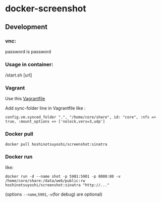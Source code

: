 docker-screenshot
=================

## Development

###

### vnc:
password is password

### Usage in container:
/start.sh [url]

### Vagrant
Use this [Vagrantfile](https://github.com/coreos/coreos-vagrant)

Add sync-folder line in Vagrantfile like :

```
config.vm.synced_folder ".", "/home/core/share", id: "core", :nfs => true, :mount_options => ['nolock,vers=3,udp']
```

### Docker pull

```
docker pull hoshinotsuyoshi/screenshot:sinatra
```

### Docker run

like:

```
docker run -d --name shot -p 5901:5901 -p 8000:80 -v /home/core/share:/data/web/public:rw hoshinotsuyoshi/screenshot:sinatra "http://..."
```

(options `--name`,`5901`,`-v`(for debug) are optional)

